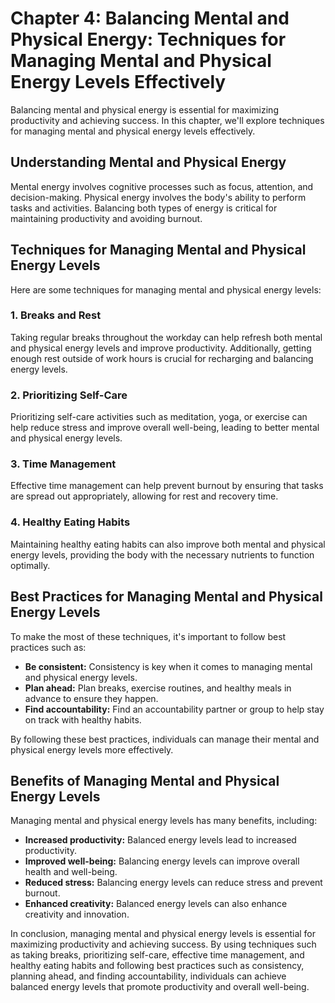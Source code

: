 Chapter 4: Balancing Mental and Physical Energy: Techniques for Managing Mental and Physical Energy Levels Effectively
======================================================================================================================

Balancing mental and physical energy is essential for maximizing productivity and achieving success. In this chapter, we'll explore techniques for managing mental and physical energy levels effectively.

Understanding Mental and Physical Energy
----------------------------------------

Mental energy involves cognitive processes such as focus, attention, and decision-making. Physical energy involves the body's ability to perform tasks and activities. Balancing both types of energy is critical for maintaining productivity and avoiding burnout.

Techniques for Managing Mental and Physical Energy Levels
---------------------------------------------------------

Here are some techniques for managing mental and physical energy levels:

### 1. Breaks and Rest

Taking regular breaks throughout the workday can help refresh both mental and physical energy levels and improve productivity. Additionally, getting enough rest outside of work hours is crucial for recharging and balancing energy levels.

### 2. Prioritizing Self-Care

Prioritizing self-care activities such as meditation, yoga, or exercise can help reduce stress and improve overall well-being, leading to better mental and physical energy levels.

### 3. Time Management

Effective time management can help prevent burnout by ensuring that tasks are spread out appropriately, allowing for rest and recovery time.

### 4. Healthy Eating Habits

Maintaining healthy eating habits can also improve both mental and physical energy levels, providing the body with the necessary nutrients to function optimally.

Best Practices for Managing Mental and Physical Energy Levels
-------------------------------------------------------------

To make the most of these techniques, it's important to follow best practices such as:

* **Be consistent:** Consistency is key when it comes to managing mental and physical energy levels.
* **Plan ahead:** Plan breaks, exercise routines, and healthy meals in advance to ensure they happen.
* **Find accountability:** Find an accountability partner or group to help stay on track with healthy habits.

By following these best practices, individuals can manage their mental and physical energy levels more effectively.

Benefits of Managing Mental and Physical Energy Levels
------------------------------------------------------

Managing mental and physical energy levels has many benefits, including:

* **Increased productivity:** Balanced energy levels lead to increased productivity.
* **Improved well-being:** Balancing energy levels can improve overall health and well-being.
* **Reduced stress:** Balancing energy levels can reduce stress and prevent burnout.
* **Enhanced creativity:** Balanced energy levels can also enhance creativity and innovation.

In conclusion, managing mental and physical energy levels is essential for maximizing productivity and achieving success. By using techniques such as taking breaks, prioritizing self-care, effective time management, and healthy eating habits and following best practices such as consistency, planning ahead, and finding accountability, individuals can achieve balanced energy levels that promote productivity and overall well-being.
